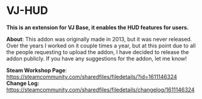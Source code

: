 # VJ-HUD
**This is an extension for VJ Base, it enables the HUD features for users.**

**About**: This addon was originally made in 2013, but it was never released. Over the years I worked on it couple times a year, but at this point due to all the people requesting to upload the addon, I have decided to release the addon publicly. If you have any suggestions for the addon, let me know!

**Steam Workshop Page**: https://steamcommunity.com/sharedfiles/filedetails/?id=1611146324   
**Change Log:** https://steamcommunity.com/sharedfiles/filedetails/changelog/1611146324   
